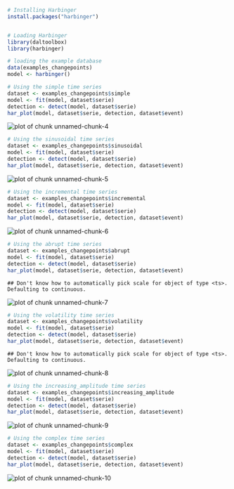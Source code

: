 
``` r
# Installing Harbinger
install.packages("harbinger")
```

```

```


``` r
# Loading Harbinger
library(daltoolbox)
library(harbinger) 
```


``` r
# loading the example database
data(examples_changepoints)
model <- harbinger()
```


``` r
# Using the simple time series 
dataset <- examples_changepoints$simple
model <- fit(model, dataset$serie)
detection <- detect(model, dataset$serie)
har_plot(model, dataset$serie, detection, dataset$event)
```

![plot of chunk unnamed-chunk-4](fig/examples_changepoints/unnamed-chunk-4-1.png)


``` r
# Using the sinusoidal time series
dataset <- examples_changepoints$sinusoidal
model <- fit(model, dataset$serie)
detection <- detect(model, dataset$serie)
har_plot(model, dataset$serie, detection, dataset$event)
```

![plot of chunk unnamed-chunk-5](fig/examples_changepoints/unnamed-chunk-5-1.png)


``` r
# Using the incremental time series
dataset <- examples_changepoints$incremental
model <- fit(model, dataset$serie)
detection <- detect(model, dataset$serie)
har_plot(model, dataset$serie, detection, dataset$event)
```

![plot of chunk unnamed-chunk-6](fig/examples_changepoints/unnamed-chunk-6-1.png)


``` r
# Using the abrupt time series 
dataset <- examples_changepoints$abrupt
model <- fit(model, dataset$serie)
detection <- detect(model, dataset$serie)
har_plot(model, dataset$serie, detection, dataset$event)
```

```
## Don't know how to automatically pick scale for object of type <ts>. Defaulting to continuous.
```

![plot of chunk unnamed-chunk-7](fig/examples_changepoints/unnamed-chunk-7-1.png)


``` r
# Using the volatility time series
dataset <- examples_changepoints$volatility
model <- fit(model, dataset$serie)
detection <- detect(model, dataset$serie)
har_plot(model, dataset$serie, detection, dataset$event)
```

```
## Don't know how to automatically pick scale for object of type <ts>. Defaulting to continuous.
```

![plot of chunk unnamed-chunk-8](fig/examples_changepoints/unnamed-chunk-8-1.png)


``` r
# Using the increasing_amplitude time series
dataset <- examples_changepoints$increasing_amplitude
model <- fit(model, dataset$serie)
detection <- detect(model, dataset$serie)
har_plot(model, dataset$serie, detection, dataset$event)
```

![plot of chunk unnamed-chunk-9](fig/examples_changepoints/unnamed-chunk-9-1.png)


``` r
# Using the complex time series
dataset <- examples_changepoints$complex
model <- fit(model, dataset$serie)
detection <- detect(model, dataset$serie)
har_plot(model, dataset$serie, detection, dataset$event)
```

![plot of chunk unnamed-chunk-10](fig/examples_changepoints/unnamed-chunk-10-1.png)

